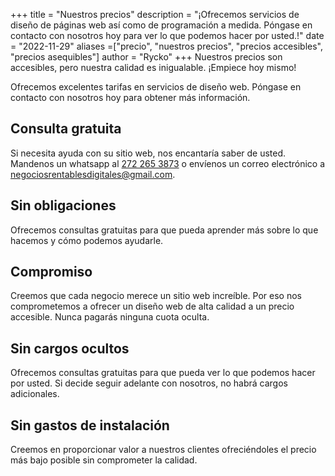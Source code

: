 +++
title = "Nuestros precios"
description = "¡Ofrecemos servicios de diseño de páginas web así como de programación a medida. Póngase en contacto con nosotros hoy para ver lo que podemos hacer por usted.!"
date = "2022-11-29"
aliases =["precio", "nuestros precios", "precios accesibles", "precios asequibles"]
author = "Rycko"
+++
Nuestros precios son accesibles, pero nuestra calidad es inigualable. ¡Empiece hoy mismo!

Ofrecemos excelentes tarifas en servicios de diseño web. Póngase en contacto con nosotros hoy para obtener más información.

## Consulta gratuita
Si necesita ayuda con su sitio web, nos encantaría saber de usted. Mandenos un whatsapp al [272 265 3873](https://link-url-here.org) o envíenos un correo electrónico a negociosrentablesdigitales@gmail.com.

## Sin obligaciones
Ofrecemos consultas gratuitas para que pueda aprender más sobre lo que hacemos y cómo podemos ayudarle.

## Compromiso
Creemos que cada negocio merece un sitio web increíble. Por eso nos comprometemos a ofrecer un diseño web de alta calidad a un precio accesible. Nunca pagarás ninguna cuota oculta.

## Sin cargos ocultos
Ofrecemos consultas gratuitas para que pueda ver lo que podemos hacer por usted. Si decide seguir adelante con nosotros, no habrá cargos adicionales.

## Sin gastos de instalación
Creemos en proporcionar valor a nuestros clientes ofreciéndoles el precio más bajo posible sin comprometer la calidad.
